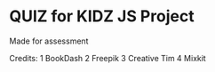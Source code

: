 # QUIZ for KIDZ JS Project

Made for assessment

Credits:
1 BookDash
2 Freepik
3 Creative Tim
4 Mixkit
